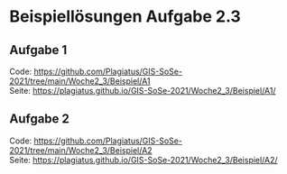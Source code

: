 # Beispiellösungen Aufgabe 2.3

## Aufgabe 1

Code: https://github.com/Plagiatus/GIS-SoSe-2021/tree/main/Woche2_3/Beispiel/A1  
Seite: https://plagiatus.github.io/GIS-SoSe-2021/Woche2_3/Beispiel/A1/

## Aufgabe 2
Code: https://github.com/Plagiatus/GIS-SoSe-2021/tree/main/Woche2_3/Beispiel/A2  
Seite: https://plagiatus.github.io/GIS-SoSe-2021/Woche2_3/Beispiel/A2/
